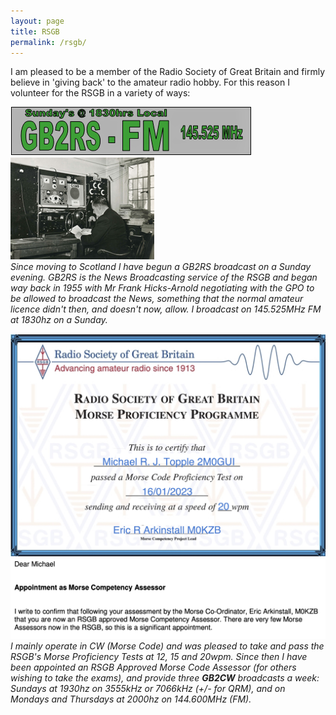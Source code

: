 ```yaml
---
layout: page
title: RSGB
permalink: /rsgb/
---
```


I am pleased to be a member of the Radio Society of Great Britain and firmly believe in 'giving back' to the amateur radio hobby. For this reason I volunteer for the RSGB in a variety of ways:

![GB2RS](images/4b496-gb2rswosars.png)
![Frank Hicks-Arnold](images/e16c9-gb2rs.png)
<br>*Since moving to Scotland I have begun a GB2RS broadcast on a Sunday evening. GB2RS is the News Broadcasting service of the RSGB and began way back in 1955 with Mr Frank Hicks-Arnold negotiating with the GPO to be allowed to *broadcast* the News, something that the normal amateur licence didn't then, and doesn't now, allow. I broadcast on 145.525MHz FM at 1830hz on a Sunday.*

![Morse](images/77d0b-michaelstopple2m0gui3.jpg)
![Morse Assessor](images/5896c-screenshot-2023-02-24-at-16.20.09.jpg)
*I mainly operate in CW (Morse Code) and was pleased to take and pass the RSGB's Morse Proficiency Tests at 12, 15 and 20wpm. Since then I have been appointed an RSGB Approved Morse Code Assessor (for others wishing to take the exams), and provide three **GB2CW** broadcasts a week: Sundays at 1930hz on 3555kHz or 7066kHz (+/- for QRM), and on Mondays and Thursdays at 2000hz on 144.600MHz (FM).*
